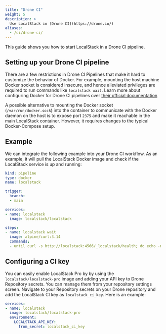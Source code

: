 ```yaml
---
title: "Drone CI"
weight: 5
description: >
  Use LocalStack in [Drone CI](https://drone.io/)
aliases:
  - /ci/drone-ci/
---
```


This guide shows you how to start LocalStack in a Drone CI pipeline.

## Setting up your Drone CI pipeline

There are a few restrictions in Drone CI Pipelines that make it hard to customize the behavior of Docker. For example, mounting the host machine Docker socket is considered insecure, and hence alleviated privileges are required to run commands like `localstack wait`. Learn more about configuring Docker for Drone CI pipelines over [their official documentation](https://docs.drone.io/pipeline/docker/overview/).

A possible alternative to mounting the Docker socket (`/var/run/docker.sock`) into the container to communicate with the Docker daemon on the host is to expose port `2375` and make it reachable in the main LocalStack container. However, it requires changes to the typical Docker-Compose setup.

## Example

We can integrate the following example into your Drone CI workflow. As an example, it will pull the LocalStack Docker image and check if the LocalStack service is up and running:

```yml
kind: pipeline
type: docker
name: localstack

trigger:
  branch:
  - main

services:
- name: localstack
  image: localstack/localstack

steps:
- name: localstack wait
  image: alpine/curl:3.14
  commands:
  - until curl -s http://localstack:4566/_localstack/health; do echo -n . && sleep 1; done
```

## Configuring a CI key

You can easily enable LocalStack Pro by by using the `localstack/localstack-pro` image and adding your API key to Drone Repository secrets. You can manage them from your repository settings screen. Navigate to your Repository secrets on your Drone repository and add the LocalStack CI key as `localstack_ci_key`. Here is an example:

```yml
services:
- name: localstack
  image: localstack/localstack-pro
  environment:
    LOCALSTACK_API_KEY:
      from_secret: localstack_ci_key
```

